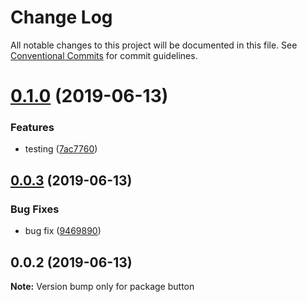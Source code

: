 # Change Log

All notable changes to this project will be documented in this file.
See [Conventional Commits](https://conventionalcommits.org) for commit guidelines.

# [0.1.0](https://github.com/swapnilfarande/temp/compare/button@0.0.3...button@0.1.0) (2019-06-13)


### Features

* testing ([7ac7760](https://github.com/swapnilfarande/temp/commit/7ac7760))





## [0.0.3](https://github.com/swapnilfarande/temp/compare/button@0.0.2...button@0.0.3) (2019-06-13)


### Bug Fixes

* bug fix ([9469890](https://github.com/swapnilfarande/temp/commit/9469890))





## 0.0.2 (2019-06-13)

**Note:** Version bump only for package button
